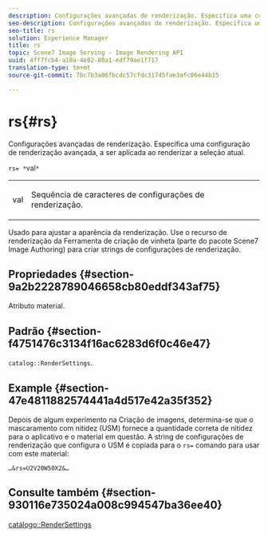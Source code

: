 ```yaml
---
description: Configurações avançadas de renderização. Especifica uma configuração de renderização avançada, a ser aplicada ao renderizar a seleção atual.
seo-description: Configurações avançadas de renderização. Especifica uma configuração de renderização avançada, a ser aplicada ao renderizar a seleção atual.
seo-title: rs
solution: Experience Manager
title: rs
topic: Scene7 Image Serving - Image Rendering API
uuid: 4ff7fcb4-a10a-4e82-80a1-edf79ae1f717
translation-type: tm+mt
source-git-commit: 7bc7b3a86fbcdc57cfdc31745fae3afc06e44b15

---
```



# rs{#rs}

Configurações avançadas de renderização. Especifica uma configuração de renderização avançada, a ser aplicada ao renderizar a seleção atual.

`rs= *`val`*`

<table id="simpletable_4B028996E5824FC18B9749D1A6A3C2E3"> 
 <tr class="strow"> 
  <td class="stentry"> <p><span class="varname"> val</span> </p> </td> 
  <td class="stentry"> <p>Sequência de caracteres de configurações de renderização. </p></td> 
 </tr> 
</table>

Usado para ajustar a aparência da renderização. Use o recurso de renderização da Ferramenta de criação de vinheta (parte do pacote Scene7 Image Authoring) para criar strings de configurações de renderização.

## Propriedades {#section-9a2b2228789046658cb80eddf343af75}

Atributo material.

## Padrão {#section-f4751476c3134f16ac6283d6f0c46e47}

`catalog::RenderSettings`.

## Example {#section-47e4811882574441a4d517e42a35f352}

Depois de algum experimento na Criação de imagens, determina-se que o mascaramento com nitidez (USM) fornece a quantidade correta de nitidez para o aplicativo e o material em questão. A string de configurações de renderização que configura o USM é copiada para o `rs=` comando para usar com este material:

`…&rs=U2V20W50X2&…`

## Consulte também {#section-930116e735024a008c994547ba36ee40}

[catálogo::RenderSettings](../../../../../ir-api/material-cat/image-rendering-api-ref/c-ir-material-catalog/c-ir-material-data-reference/r-ir-rendersettings-dataref.md#reference-9ce753ae4096455eadcc12ac064de711)
